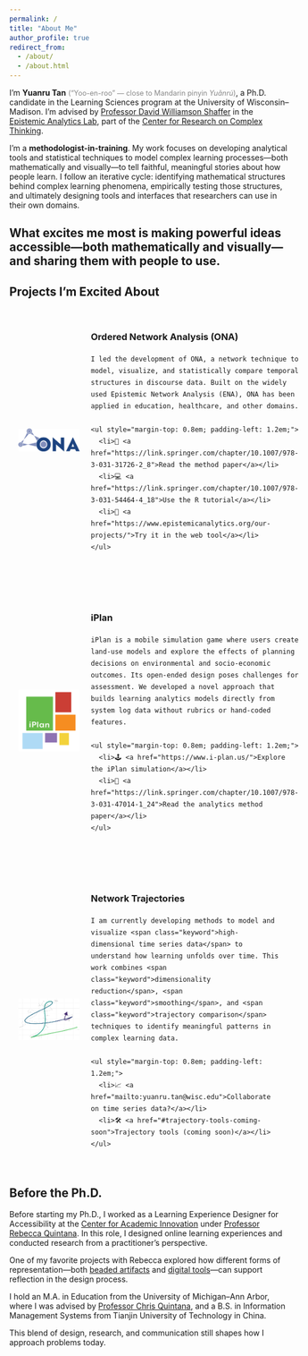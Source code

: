 ```yaml
---
permalink: /
title: "About Me"
author_profile: true
redirect_from: 
  - /about/
  - /about.html
---
```


I’m **Yuanru Tan** <span style="font-size: 90%; color: #888;">(“Yoo-en-roo” — close to Mandarin pinyin *Yuǎnrú*)</span>, a Ph.D. candidate in the Learning Sciences program at the University of Wisconsin–Madison. I’m advised by [Professor David Williamson Shaffer](https://edpsych.education.wisc.edu/fac-staff/williamson-shaffer-david/) in the [Epistemic Analytics Lab](https://www.epistemicanalytics.org/), part of the [Center for Research on Complex Thinking](https://www.crct.center/).

I’m a **methodologist-in-training**. My work focuses on developing analytical tools and statistical techniques to model complex learning processes—both mathematically and visually—to tell faithful, meaningful stories about how people learn. I follow an iterative cycle: identifying mathematical structures behind complex learning phenomena, empirically testing those structures, and ultimately designing tools and interfaces that researchers can use in their own domains.  

What excites me most is making powerful ideas accessible—both mathematically and visually—and sharing them with people to use.
---

<style>
.project-row {
  display: flex;
  align-items: center;
  gap: 20px;
  margin-bottom: 2.5em;
  padding: 16px;
  border-radius: 12px;
  transition: background-color 0.2s ease, box-shadow 0.2s ease, transform 0.2s ease;
}

.project-row:hover {
  background-color: #f7f7f7;
  box-shadow: 0 4px 12px rgba(0, 0, 0, 0.06);
  transform: translateY(-2px);
}

.project-image {
  width: 110px;
  flex-shrink: 0;
  margin-top: 4px;
}

.project-text {
  line-height: 1.5;
}

.keyword {
  color: #61D04F;
  font-weight: 500;
}
</style>

<h2>Projects I’m Excited About</h2>

<!-- ONA -->
<div class="project-row">
  <img src="/images/ona-logo.png" alt="ONA logo" class="project-image" />
  <div class="project-text">
    <h3><strong>Ordered Network Analysis (ONA)</strong></h3>

    I led the development of ONA, a network technique to model, visualize, and statistically compare temporal structures in discourse data. Built on the widely used Epistemic Network Analysis (ENA), ONA has been applied in education, healthcare, and other domains.

    <ul style="margin-top: 0.8em; padding-left: 1.2em;">
      <li>📄 <a href="https://link.springer.com/chapter/10.1007/978-3-031-31726-2_8">Read the method paper</a></li>
      <li>💻 <a href="https://link.springer.com/chapter/10.1007/978-3-031-54464-4_18">Use the R tutorial</a></li>
      <li>🧪 <a href="https://www.epistemicanalytics.org/our-projects/">Try it in the web tool</a></li>
    </ul>
  </div>
</div>

<!-- iPlan -->
<div class="project-row">
  <img src="/images/iplan-logo.png" alt="iPlan logo" class="project-image" />
  <div class="project-text">
    <h3><strong>iPlan</strong></h3>

    iPlan is a mobile simulation game where users create land-use models and explore the effects of planning decisions on environmental and socio-economic outcomes. Its open-ended design poses challenges for assessment. We developed a novel approach that builds learning analytics models directly from system log data without rubrics or hand-coded features.

    <ul style="margin-top: 0.8em; padding-left: 1.2em;">
      <li>🕹️ <a href="https://www.i-plan.us/">Explore the iPlan simulation</a></li>
      <li>🧠 <a href="https://link.springer.com/chapter/10.1007/978-3-031-47014-1_24">Read the analytics method paper</a></li>
    </ul>
  </div>
</div>

<!-- Trajectories -->
<div class="project-row">
  <img src="/images/trajectory-logo.png" alt="Trajectory logo" class="project-image" />
  <div class="project-text">
    <h3><strong>Network Trajectories</strong></h3>

    I am currently developing methods to model and visualize <span class="keyword">high-dimensional time series data</span> to understand how learning unfolds over time. This work combines <span class="keyword">dimensionality reduction</span>, <span class="keyword">smoothing</span>, and <span class="keyword">trajectory comparison</span> techniques to identify meaningful patterns in complex learning data.

    <ul style="margin-top: 0.8em; padding-left: 1.2em;">
      <li>📈 <a href="mailto:yuanru.tan@wisc.edu">Collaborate on time series data?</a></li>
      <li>🛠️ <a href="#trajectory-tools-coming-soon">Trajectory tools (coming soon)</a></li>
    </ul>
  </div>
</div>


## Before the Ph.D.

Before starting my Ph.D., I worked as a Learning Experience Designer for Accessibility at the [Center for Academic Innovation](https://ai.umich.edu/) under [Professor Rebecca Quintana](https://marsal.umich.edu/directory/faculty-staff/rebecca-quintana). In this role, I designed online learning experiences and conducted research from a practitioner’s perspective.

One of my favorite projects with Rebecca explored how different forms of representation—both [beaded artifacts](https://dl.acm.org/doi/10.1145/3170427.3188650) and [digital tools](https://link.springer.com/article/10.1007/s11528-021-00592-x)—can support reflection in the design process.

I hold an M.A. in Education from the University of Michigan–Ann Arbor, where I was advised by [Professor Chris Quintana](https://marsal.umich.edu/directory/faculty-staff/christopher-quintana), and a B.S. in Information Management Systems from Tianjin University of Technology in China.

This blend of design, research, and communication still shapes how I approach problems today.
